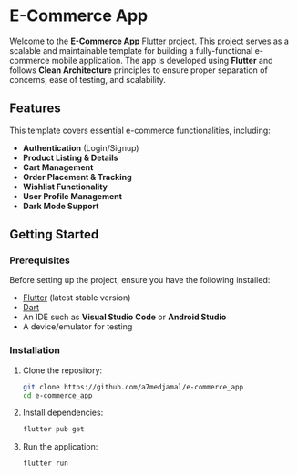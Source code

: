 # E-Commerce App

Welcome to the **E-Commerce App** Flutter project. This project serves as a scalable and maintainable template for building a fully-functional e-commerce mobile application. The app is developed using **Flutter** and follows **Clean Architecture** principles to ensure proper separation of concerns, ease of testing, and scalability.

## Features

This template covers essential e-commerce functionalities, including:

- **Authentication** (Login/Signup)
- **Product Listing & Details**
- **Cart Management**
- **Order Placement & Tracking**
- **Wishlist Functionality**
- **User Profile Management**
- **Dark Mode Support**

## Getting Started

### Prerequisites

Before setting up the project, ensure you have the following installed:

- [Flutter](https://flutter.dev/docs/get-started/install) (latest stable version)
- [Dart](https://dart.dev/get-dart)
- An IDE such as **Visual Studio Code** or **Android Studio**
- A device/emulator for testing

### Installation

1. Clone the repository:
   ```sh
   git clone https://github.com/a7medjamal/e-commerce_app
   cd e-commerce_app
   ```

2. Install dependencies:
   ```sh
   flutter pub get
   ```

3. Run the application:
   ```sh
   flutter run
   ```